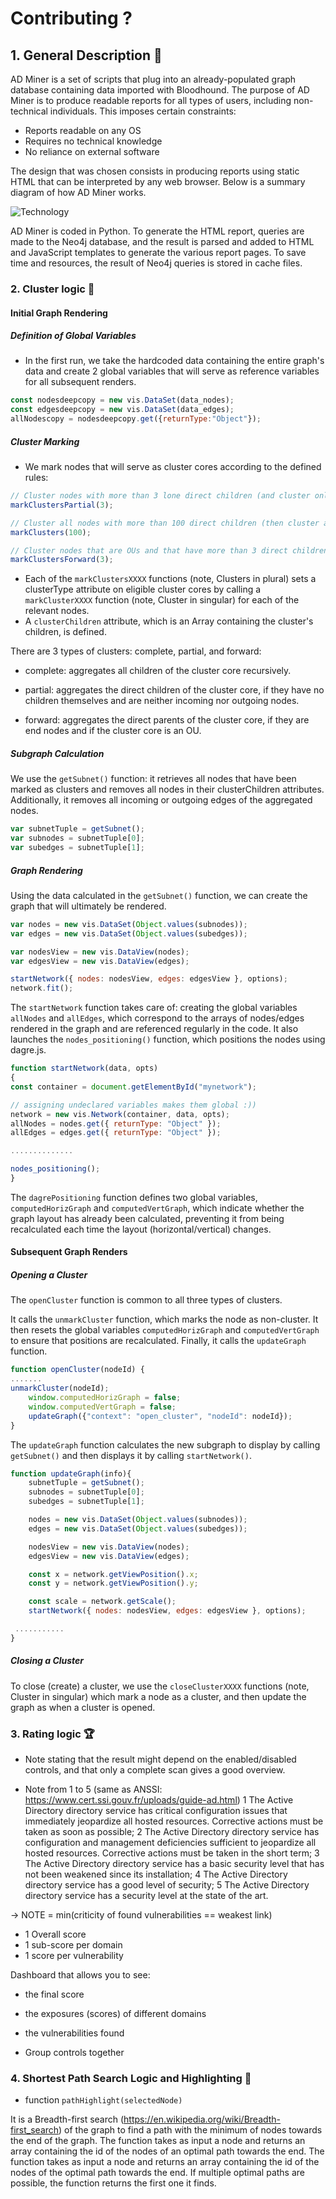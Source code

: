 # Contributing ? 

## 1. General Description 🔧

AD Miner is a set of scripts that plug into an already-populated graph database containing data imported with Bloodhound. The purpose of AD Miner is to produce readable reports for all types of users, including non-technical individuals. This imposes certain constraints:

- Reports readable on any OS
- Requires no technical knowledge
- No reliance on external software

The design that was chosen consists in producing reports using static HTML that can be interpreted by any web browser.
Below is a summary diagram of how AD Miner works.

![Technology](doc/img/technology.png)

AD Miner is coded in Python. To generate the HTML report, queries are made to the Neo4j database, and the result is parsed and added to HTML and JavaScript templates to generate the various report pages. To save time and resources, the result of Neo4j queries is stored in cache files.




### 2. Cluster logic 🔎

#### Initial Graph Rendering

##### Definition of Global Variables

- In the first run, we take the hardcoded data containing the entire graph's data and create 2 global variables that will serve as reference variables for all subsequent renders.

```js
const nodesdeepcopy = new vis.DataSet(data_nodes);
const edgesdeepcopy = new vis.DataSet(data_edges);
allNodescopy = nodesdeepcopy.get({returnType:"Object"});
```

##### Cluster Marking

- We mark nodes that will serve as cluster cores according to the defined rules:

```js
// Cluster nodes with more than 3 lone direct children (and cluster only these children)
markClustersPartial(3);

// Cluster all nodes with more than 100 direct children (then cluster all children recursively)
markClusters(100);

// Cluster nodes that are OUs and that have more than 3 direct children that are ending nodes
markClustersForward(3);
```

- Each of the `markClustersXXXX` functions (note, Clusters in plural) sets a clusterType attribute on eligible cluster cores by calling a `markClusterXXXX` function (note, Cluster in singular) for each of the relevant nodes.
- A `clusterChildren` attribute, which is an Array containing the cluster's children, is defined.

There are 3 types of clusters: complete, partial, and forward: 

- complete: aggregates all children of the cluster core recursively.

- partial: aggregates the direct children of the cluster core, if they have no children themselves and are neither incoming nor outgoing nodes.

- forward: aggregates the direct parents of the cluster core, if they are end nodes and if the cluster core is an OU.

##### Subgraph Calculation
We use the `getSubnet()` function: it retrieves all nodes that have been marked as clusters and removes all nodes in their clusterChildren attributes. Additionally, it removes all incoming or outgoing edges of the aggregated nodes.

```js
var subnetTuple = getSubnet();
var subnodes = subnetTuple[0];
var subedges = subnetTuple[1];
```


##### Graph Rendering
Using the data calculated in the `getSubnet()` function, we can create the graph that will ultimately be rendered.


```js
var nodes = new vis.DataSet(Object.values(subnodes));
var edges = new vis.DataSet(Object.values(subedges));

var nodesView = new vis.DataView(nodes);
var edgesView = new vis.DataView(edges);

startNetwork({ nodes: nodesView, edges: edgesView }, options);
network.fit();
```

The `startNetwork` function takes care of: creating the global variables `allNodes` and `allEdges`, which correspond to the arrays of nodes/edges rendered in the graph and are referenced regularly in the code. It also launches the `nodes_positioning()` function, which positions the nodes using dagre.js.

```js
function startNetwork(data, opts)
{
const container = document.getElementById("mynetwork");

// assigning undeclared variables makes them global :))
network = new vis.Network(container, data, opts);
allNodes = nodes.get({ returnType: "Object" });
allEdges = edges.get({ returnType: "Object" });

..............

nodes_positioning();
}
```


The `dagrePositioning` function defines two global variables, `computedHorizGraph` and `computedVertGraph`, which indicate whether the graph layout has already been calculated, preventing it from being recalculated each time the layout (horizontal/vertical) changes.

#### Subsequent Graph Renders
##### Opening a Cluster
The `openCluster` function is common to all three types of clusters.

It calls the `unmarkCluster` function, which marks the node as non-cluster. It then resets the global variables `computedHorizGraph` and `computedVertGraph` to ensure that positions are recalculated. Finally, it calls the `updateGraph` function.

```js
function openCluster(nodeId) {
.......
unmarkCluster(nodeId);
    window.computedHorizGraph = false;
    window.computedVertGraph = false;
    updateGraph({"context": "open_cluster", "nodeId": nodeId});
}
```

The `updateGraph` function calculates the new subgraph to display by calling `getSubnet()` and then displays it by calling `startNetwork()`.

```js
function updateGraph(info){
    subnetTuple = getSubnet();
    subnodes = subnetTuple[0];
    subedges = subnetTuple[1];

    nodes = new vis.DataSet(Object.values(subnodes));
    edges = new vis.DataSet(Object.values(subedges));

    nodesView = new vis.DataView(nodes);
    edgesView = new vis.DataView(edges);

    const x = network.getViewPosition().x;
    const y = network.getViewPosition().y;

    const scale = network.getScale();
    startNetwork({ nodes: nodesView, edges: edgesView }, options);

 ...........
}
```

##### Closing a Cluster

To close (create) a cluster, we use the `closeClusterXXXX` functions (note, Cluster in singular) which mark a node as a cluster, and then update the graph as when a cluster is opened.

### 3. Rating logic 🏆

- Note stating that the result might depend on the enabled/disabled controls, and that only a complete scan gives a good overview.

- Note from 1 to 5 (same as ANSSI: https://www.cert.ssi.gouv.fr/uploads/guide-ad.html)
  1 The Active Directory directory service has critical configuration issues that immediately jeopardize all hosted resources. Corrective actions must be taken as soon as possible;
  2 The Active Directory directory service has configuration and management deficiencies sufficient to jeopardize all hosted resources. Corrective actions must be taken in the short term;
  3 The Active Directory directory service has a basic security level that has not been weakened since its installation;
  4 The Active Directory directory service has a good level of security;
  5 The Active Directory directory service has a security level at the state of the art.

-> NOTE = min(criticity of found vulnerabilities == weakest link)

- 1 Overall score
- 1 sub-score per domain
- 1 score per vulnerability

Dashboard that allows you to see:
- the final score
- the exposures (scores) of different domains
- the vulnerabilities found

- Group controls together


### 4. Shortest Path Search Logic and Highlighting 🎯

- function `pathHighlight(selectedNode)`

 It is a Breadth-first search (https://en.wikipedia.org/wiki/Breadth-first_search) of the graph to find a path with the minimum of nodes towards the end of the graph. The function takes as input a node and returns an array containing the id of the nodes of an optimal path towards the end. The function takes as input a node and returns an array containing the id of the nodes of the optimal path towards the end. If multiple optimal paths are possible, the function returns the first one it finds.






